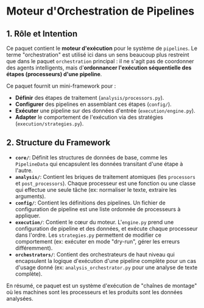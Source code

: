 # Moteur d'Orchestration de Pipelines

## 1. Rôle et Intention

Ce paquet contient le **moteur d'exécution** pour le système de `pipelines`. Le terme "orchestration" est utilisé ici dans un sens beaucoup plus restreint que dans le paquet `orchestration` principal : il ne s'agit pas de coordonner des agents intelligents, mais d'**ordonnancer l'exécution séquentielle des étapes (processeurs) d'une pipeline**.

Ce paquet fournit un mini-framework pour :
- **Définir** des étapes de traitement (`analysis/processors.py`).
- **Configurer** des pipelines en assemblant ces étapes (`config/`).
- **Exécuter** une pipeline sur des données d'entrée (`execution/engine.py`).
- **Adapter** le comportement de l'exécution via des stratégies (`execution/strategies.py`).

## 2. Structure du Framework

-   **`core/`**: Définit les structures de données de base, comme les `PipelineData` qui encapsulent les données transitant d'une étape à l'autre.
-   **`analysis/`**: Contient les briques de traitement atomiques (les `processors` et `post_processors`). Chaque processeur est une fonction ou une classe qui effectue une seule tâche (ex: normaliser le texte, extraire les arguments).
-   **`config/`**: Contient les définitions des pipelines. Un fichier de configuration de pipeline est une liste ordonnée de processeurs à appliquer.
-   **`execution/`**: Contient le cœur du moteur. L'`engine.py` prend une configuration de pipeline et des données, et exécute chaque processeur dans l'ordre. Les `strategies.py` permettent de modifier ce comportement (ex: exécuter en mode "dry-run", gérer les erreurs différemment).
-   **`orchestrators/`**: Contient des orchestrateurs de haut niveau qui encapsulent la logique d'exécution d'une pipeline complète pour un cas d'usage donné (ex: `analysis_orchestrator.py` pour une analyse de texte complète).

En résumé, ce paquet est un système d'exécution de "chaînes de montage" où les machines sont les processeurs et les produits sont les données analysées.